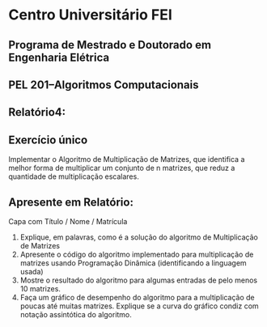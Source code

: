 # Centro Universitário FEI
## Programa de Mestrado e Doutorado em Engenharia Elétrica
## PEL 201–Algoritmos Computacionais

## Relatório4:

## Exercício único
Implementar o Algoritmo de Multiplicação de Matrizes, que identifica a melhor forma de multiplicar um conjunto de n matrizes, que reduz a quantidade de multiplicação escalares.

## Apresente em Relatório: 
Capa com Título / Nome / Matrícula

1. Explique, em palavras, como é a solução do algoritmo de Multiplicação de Matrizes
2. Apresente o código do algoritmo implementado para multiplicação de matrizes usando Programação Dinâmica (identificando a linguagem usada)
3. Mostre o resultado do algoritmo para algumas entradas de pelo menos 10 matrizes. 
4. Faça um gráfico de desempenho do algoritmo para a multiplicação de poucas até muitas matrizes. Explique se a curva do gráfico condiz com notação assintótica do algoritmo.